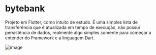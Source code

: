 # bytebank

Projeto em Flutter, como intuito de estudo. É uma simples lista de transferência que é atualizada em tempo de execução, não possui persistência de dados, realmente algo simples somente para começar a entender do Framework e a linguagem Dart.

![image](https://user-images.githubusercontent.com/41458938/146662227-758efc6b-371c-44fd-b0a9-a21f315327d7.png)


